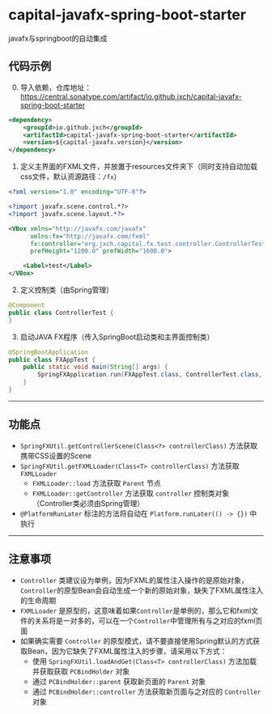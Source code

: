 # capital-javafx-spring-boot-starter
javafx与springboot的自动集成


## 代码示例
0. 导入依赖，仓库地址：https://central.sonatype.com/artifact/io.github.jxch/capital-javafx-spring-boot-starter
```xml
<dependency>
    <groupId>io.github.jxch</groupId>
    <artifactId>capital-javafx-spring-boot-starter</artifactId>
    <version>${capital-javafx.version}</version>
</dependency>
```
1. 定义主界面的FXML文件，并放置于resources文件夹下（同时支持自动加载css文件，默认资源路径：`/fx`）
```xml
<?xml version="1.0" encoding="UTF-8"?>

<?import javafx.scene.control.*?>
<?import javafx.scene.layout.*?>

<VBox xmlns="http://javafx.com/javafx"
      xmlns:fx="http://javafx.com/fxml"
      fx:controller="org.jxch.capital.fx.test.controller.ControllerTest"
      prefHeight="1200.0" prefWidth="1600.0">

    <Label>test</Label>
</VBox>
```
2. 定义控制类（由Spring管理）
```java
@Component
public class ControllerTest {
}
```
3. 启动JAVA FX程序（传入SpringBoot启动类和主界面控制类）
```java
@SpringBootApplication
public class FXAppTest {
    public static void main(String[] args) {
        SpringFXApplication.run(FXAppTest.class, ControllerTest.class, args);
    }
}
```

---
## 功能点
* `SpringFXUtil.getControllerScene(Class<?> controllerClass)` 方法获取携带CSS设置的Scene
* `SpringFXUtil.getFXMLLoader(Class<T> controllerClass)` 方法获取 `FXMLLoader`
  * `FXMLLoader::load` 方法获取 `Parent` 节点
  * `FXMLLoader::getController` 方法获取 `controller` 控制类对象（Controller类必须由Spring管理）
* `@PlatformRunLater` 标注的方法将自动在 `Platform.runLater(() -> {})` 中执行

---
## 注意事项
* `Controller` 类建议设为单例，因为FXML的属性注入操作的是原始对象，`Controller`的原型Bean会自动生成一个新的原始对象，缺失了FXML属性注入的生命周期
* `FXMLLoader` 是原型的，这意味着如果`Controller`是单例的，那么它和fxml文件的关系将是一对多的，可以在一个`Controller`中管理所有与之对应的fxml页面
* 如果确实需要 `Controller` 的原型模式，请不要直接使用Spring默认的方式获取Bean，因为它缺失了FXML属性注入的步骤，请采用以下方式：
  * 使用 `SpringFXUtil.loadAndGet(Class<T> controllerClass)` 方法加载并获取获取 `PCBindHolder` 对象
  * 通过 `PCBindHolder::parent` 获取新页面的 `Parent` 对象
  * 通过 `PCBindHolder::controller` 方法获取新页面与之对应的 `Controller` 对象

